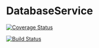 # DatabaseService

[![Coverage Status](https://coveralls.io/repos/github/GottMusIg/DatabaseService/badge.svg?branch=master)](https://coveralls.io/github/GottMusIg/DatabaseService?branch=master)

[![Build Status](http://51.15.45.99:8080/buildStatus/icon?job=database-service)](http://51.15.45.99:8080/job/database-service/)